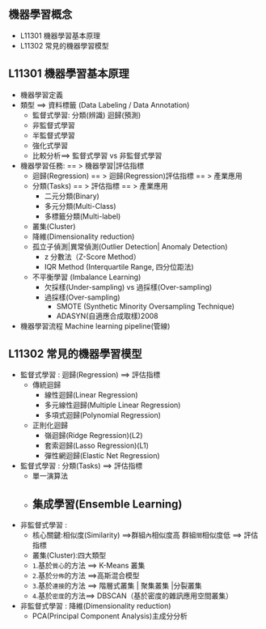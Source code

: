 ## 機器學習概念
- L11301 機器學習基本原理
- L11302 常見的機器學習模型

## L11301 機器學習基本原理
- 機器學習定義
- 類型  ==> 資料標籤 (Data Labeling / Data Annotation)
  - 監督式學習:  分類(辨識)   迴歸(預測)
  - 非監督式學習
  - 半監督式學習
  - 強化式學習
  - 比較分析==> 監督式學習 vs 非監督式學習
- 機器學習任務: == >  機器學習|評估指標
  - 迴歸(Regression) == >  迴歸(Regression)評估指標 == > 產業應用
  - 分類(Tasks) == > 評估指標 == > 產業應用
    - 二元分類(Binary)
    - 多元分類(Multi-Class)
    - 多標籤分類(Multi-label)  
  - 叢集(Cluster)
  - 降維(Dimensionality reduction)
  - 孤立子偵測|異常偵測(Outlier Detection| Anomaly Detection)
    - z 分數法（Z-Score Method）
    - IQR Method (Interquartile Range, 四分位距法)
  - 不平衡學習 (Imbalance Learning)
    - 欠採樣(Under-sampling) vs 過採樣(Over-sampling)
    - 過採樣(Over-sampling)
      - SMOTE (Synthetic Minority Oversampling Technique)
      - ADASYN(自適應合成取樣)2008
- 機器學習流程  Machine learning pipeline(管線)

## L11302 常見的機器學習模型
- 監督式學習 : 迴歸(Regression) ==>  評估指標 
  - 傳統迴歸
    - 線性迴歸(Linear Regression)
    - 多元線性迴歸(Multiple Linear Regression)
    - 多項式迴歸(Polynomial Regression)
  - 正則化迴歸
    - 嶺迴歸(Ridge Regression)(L2)
    - 套索迴歸(Lasso Regression)(L1)
    - 彈性網迴歸(Elastic Net Regression)
- 監督式學習 : 分類(Tasks) ==>  評估指標
  - 單一演算法
  - 集成學習(Ensemble Learning)
    - 
- 非監督式學習 :
  - 核心關鍵:相似度(Similarity) ==>群組`內`相似度高 群組`間`相似度低 ==>  評估指標 
  - 叢集(Cluster):四大類型
  - `1`.基於`質心`的方法 ==> K-Means 叢集
  - `2`.基於`分佈`的方法 ==>高斯混合模型
  - `3`.基於`連接`的方法 ==> 階層式叢集 | 聚集叢集 |分裂叢集
  - `4`.基於`密度`的方法==> DBSCAN（基於密度的雜訊應用空間叢集） 
- 非監督式學習 : 降維(Dimensionality reduction)
  - PCA(Principal Component Analysis)主成分分析

 
